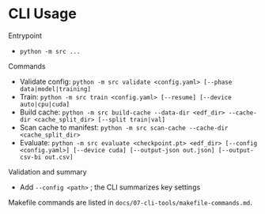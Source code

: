 # CLI Usage

Entrypoint

- `python -m src ...`

Commands

- Validate config: `python -m src validate <config.yaml> [--phase data|model|training]`
- Train: `python -m src train <config.yaml> [--resume] [--device auto|cpu|cuda]`
- Build cache: `python -m src build-cache --data-dir <edf_dir> --cache-dir <cache_split_dir> [--split train|val]`
- Scan cache to manifest: `python -m src scan-cache --cache-dir <cache_split_dir>`
- Evaluate: `python -m src evaluate <checkpoint.pt> <edf_dir> [--config <config.yaml>] [--device cuda] [--output-json out.json] [--output-csv-bi out.csv]`

Validation and summary

- Add `--config <path>` ; the CLI summarizes key settings

Makefile commands are listed in `docs/07-cli-tools/makefile-commands.md`.
